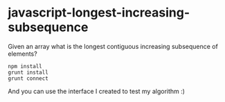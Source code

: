 javascript-longest-increasing-subsequence
=========================================

Given an array what is the longest contiguous increasing subsequence of elements?

```
npm install
grunt install
grunt connect
```

And you can use the interface I created to test my algorithm :)